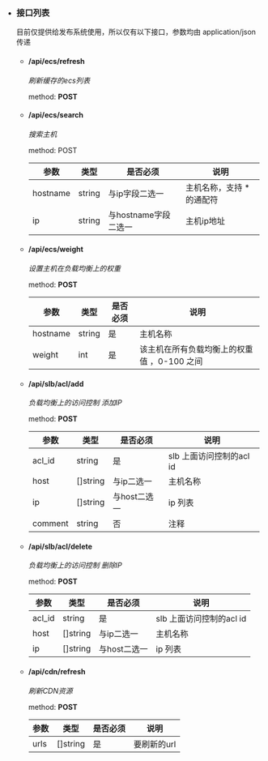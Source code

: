 
- ### 接口列表

  目前仅提供给发布系统使用，所以仅有以下接口，参数均由 application/json 传递

  - #### /api/ecs/refresh

    _刷新缓存的ecs列表_
    
    method: **POST**
  
  - #### /api/ecs/search
    
    _搜索主机_
  
    method: POST
  
    | 参数     | 类型   | 是否必须             | 说明                      |
    | -------- | ------ | -------------------- | ------------------------- |
    | hostname | string | 与ip字段二选一       | 主机名称，支持 * 的通配符 |
    | ip       | string | 与hostname字段二选一 | 主机ip地址                |

  - #### /api/ecs/weight
    
    _设置主机在负载均衡上的权重_

    method: **POST**

    | 参数     | 类型   | 是否必须 | 说明                                        |
    | -------- | ------ | -------- | ------------------------------------------- |
    | hostname | string | 是       | 主机名称                                    |
    | weight   | int    | 是       | 该主机在所有负载均衡上的权重值 ，0-100 之间 |

  - #### /api/slb/acl/add
    _负载均衡上的访问控制 添加IP_

    method: **POST**

    | 参数    | 类型     | 是否必须     | 说明                     |
    | ------- | -------- | ------------ | ------------------------ |
    | acl_id  | string   | 是           | slb 上面访问控制的acl id |
    | host    | []string | 与ip二选一   | 主机名称                 |
    | ip      | []string | 与host二选一 | ip 列表                  |
    | comment | string   | 否           | 注释                     |

  - #### /api/slb/acl/delete

    _负载均衡上的访问控制 删除IP_

    method: **POST**

    | 参数    | 类型     | 是否必须     | 说明                     |
    | ------- | -------- | ------------ | ------------------------ |
    | acl_id  | string   | 是           | slb 上面访问控制的acl id |
    | host    | []string | 与ip二选一   | 主机名称                 |
    | ip      | []string | 与host二选一 | ip 列表                  |

  - #### /api/cdn/refresh

    _刷新CDN资源_

    method: **POST**

    | 参数    | 类型     | 是否必须     | 说明        |
    | ------- | -------- | ------------ | ----------- |
    | urls    | []string | 是           | 要刷新的url |
    
    